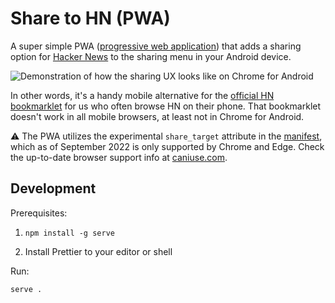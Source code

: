 # Share to HN (PWA)

A super simple PWA ([progressive web application](https://developer.mozilla.org/en-US/docs/Web/Progressive_web_apps)) that adds a sharing option for [Hacker News](https://news.ycombinator.com/) to the sharing menu in your Android device.

![Demonstration of how the sharing UX looks like on Chrome for Android](https://user-images.githubusercontent.com/3490745/189866298-62ebab14-06b4-4a72-b649-ebc42398a1f2.png)

In other words, it's a handy mobile alternative for the [official HN bookmarklet](https://news.ycombinator.com/bookmarklet.html) for us who often browse HN on their phone. That bookmarklet doesn't work in all mobile browsers, at least not in Chrome for Android.

⚠️ The PWA utilizes the experimental `share_target` attribute in the [manifest](https://developer.mozilla.org/en-US/docs/Web/Manifest), which as of September 2022 is only supported by Chrome and Edge. Check the up-to-date browser support info at [caniuse.com](https://caniuse.com/mdn-html_manifest_share_target).

## Development

Prerequisites:

1. ```
   npm install -g serve
   ```
2. Install Prettier to your editor or shell

Run:

```
serve .
```
